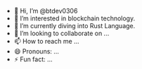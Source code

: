 - 👋 Hi, I’m @btdev0306
- 👀 I’m interested in blockchain technology.
- 🌱 I’m currently diving into Rust Language.
- 💞️ I’m looking to collaborate on ...
- 📫 How to reach me ...
- 😄 Pronouns: ...
- ⚡ Fun fact: ...

<!---
btdev0306/btdev0306 is a ✨ special ✨ repository because its `README.md` (this file) appears on your GitHub profile.
You can click the Preview link to take a look at your changes.
--->
